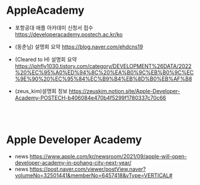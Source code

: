 # AppleAcademy

- 포항공대 애플 아카데미 신청서 접수 https://developeracademy.postech.ac.kr/ko

- (동춘님) 설명회 요약 https://blog.naver.com/ehdcns19
- (Cleared to H) 설명회 요약 https://iphfly1030.tistory.com/category/DEVELOPMENT%26DATA/2022%20%EC%95%A0%ED%94%8C%20%EA%B0%9C%EB%B0%9C%EC%9E%90%20%EC%95%84%EC%B9%B4%EB%8D%B0%EB%AF%B8
- (zeus_kim)설명회 정보 https://zeuskim.notion.site/Apple-Developer-Academy-POSTECH-b406084e470b4f5299f1780337c70c66

<br/><br/>
# Apple Developer Academy
- news https://www.apple.com/kr/newsroom/2021/09/apple-will-open-developer-academy-in-pohang-city-next-year/  
- news https://post.naver.com/viewer/postView.naver?volumeNo=32501441&memberNo=6457418&vType=VERTICAL#
